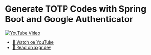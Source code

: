 # Generate TOTP Codes with Spring Boot and Google Authenticator

[![YouTube Video](https://img.youtube.com/vi/SXFU9l09ks8/0.jpg)](https://youtu.be/SXFU9l09ks8)

- [🍿 Watch on YouTube](https://youtu.be/SXFU9l09ks8)
- [🦩 Read on axgr.dev](https://axgr.dev/posts/spring-totp/?utm_campaign=github-readme&utm_source=github)
